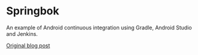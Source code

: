 # Springbok

An example of Android continuous integration using Gradle, Android Studio and Jenkins.

[Original blog post](http://www.coshx.com/blog/2015/03/31/android-continuous-integration-using-gradle-android-studio-and-jenkins)
